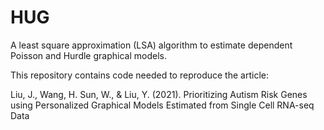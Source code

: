 # HUG
A least square approximation (LSA) algorithm to estimate dependent Poisson and Hurdle graphical models.

This repository contains code needed to reproduce the article:

Liu, J., Wang, H. Sun, W., & Liu, Y. (2021). Prioritizing Autism Risk Genes using Personalized Graphical Models Estimated from Single Cell RNA-seq Data
